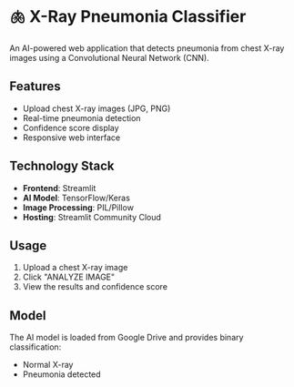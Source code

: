 # 🫁 X-Ray Pneumonia Classifier

An AI-powered web application that detects pneumonia from chest X-ray images using a Convolutional Neural Network (CNN).

## Features

- Upload chest X-ray images (JPG, PNG)
- Real-time pneumonia detection
- Confidence score display
- Responsive web interface

## Technology Stack

- **Frontend**: Streamlit
- **AI Model**: TensorFlow/Keras
- **Image Processing**: PIL/Pillow
- **Hosting**: Streamlit Community Cloud

## Usage

1. Upload a chest X-ray image
2. Click "ANALYZE IMAGE"
3. View the results and confidence score

## Model

The AI model is loaded from Google Drive and provides binary classification:
- Normal X-ray
- Pneumonia detected




